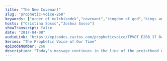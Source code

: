 ```yaml
---
title: "The New Covenant"
slug: "prophetic-voice-268"
keywords: ["order of melchizedek","covenant","kingdom of god","kings and priests"]
hosts: ["Cristina Sosso","Joshua Sosso"]
showTranscript: false
date: "2017-04-08"
audioLink: "https://episodes.castos.com/propheticvoice/TPVOT_E268_17_04_08-09_The_New_Covenant.mp3"
Series: "The Prophetic Voice of Our Time"
episodeNumber: 268
description: "Today's message continues in the line of the preisthood of Melchizedek; operating in the new covenant vs the old covenant."
---
```


